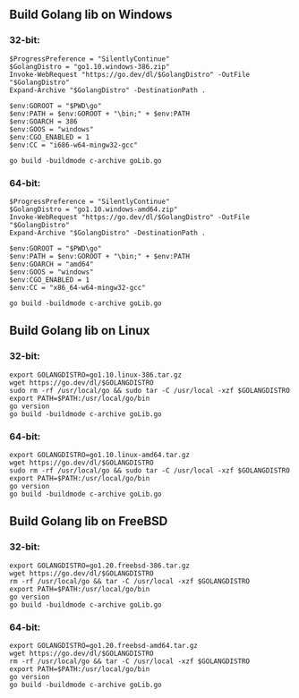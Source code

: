 ## Build Golang lib on Windows

### 32-bit:

    $ProgressPreference = "SilentlyContinue"
    $GolangDistro = "go1.10.windows-386.zip"
    Invoke-WebRequest "https://go.dev/dl/$GolangDistro" -OutFile "$GolangDistro"
    Expand-Archive "$GolangDistro" -DestinationPath .

    $env:GOROOT = "$PWD\go"
    $env:PATH = $env:GOROOT + "\bin;" + $env:PATH
    $env:GOARCH = 386
    $env:GOOS = "windows"
    $env:CGO_ENABLED = 1
    $env:CC = "i686-w64-mingw32-gcc"

    go build -buildmode c-archive goLib.go

### 64-bit:

    $ProgressPreference = "SilentlyContinue"
    $GolangDistro = "go1.10.windows-amd64.zip"
    Invoke-WebRequest "https://go.dev/dl/$GolangDistro" -OutFile "$GolangDistro"
    Expand-Archive "$GolangDistro" -DestinationPath .

    $env:GOROOT = "$PWD\go"
    $env:PATH = $env:GOROOT + "\bin;" + $env:PATH
    $env:GOARCH = "amd64"
    $env:GOOS = "windows"
    $env:CGO_ENABLED = 1
    $env:CC = "x86_64-w64-mingw32-gcc"

    go build -buildmode c-archive goLib.go

## Build Golang lib on Linux

### 32-bit:

    export GOLANGDISTRO=go1.10.linux-386.tar.gz
    wget https://go.dev/dl/$GOLANGDISTRO
    sudo rm -rf /usr/local/go && sudo tar -C /usr/local -xzf $GOLANGDISTRO
    export PATH=$PATH:/usr/local/go/bin
    go version
    go build -buildmode c-archive goLib.go

### 64-bit:

    export GOLANGDISTRO=go1.10.linux-amd64.tar.gz
    wget https://go.dev/dl/$GOLANGDISTRO
    sudo rm -rf /usr/local/go && sudo tar -C /usr/local -xzf $GOLANGDISTRO
    export PATH=$PATH:/usr/local/go/bin
    go version
    go build -buildmode c-archive goLib.go

## Build Golang lib on FreeBSD

### 32-bit:

    export GOLANGDISTRO=go1.20.freebsd-386.tar.gz
    wget https://go.dev/dl/$GOLANGDISTRO
    rm -rf /usr/local/go && tar -C /usr/local -xzf $GOLANGDISTRO
    export PATH=$PATH:/usr/local/go/bin
    go version
    go build -buildmode c-archive goLib.go

### 64-bit:

    export GOLANGDISTRO=go1.20.freebsd-amd64.tar.gz
    wget https://go.dev/dl/$GOLANGDISTRO
    rm -rf /usr/local/go && tar -C /usr/local -xzf $GOLANGDISTRO
    export PATH=$PATH:/usr/local/go/bin
    go version
    go build -buildmode c-archive goLib.go
